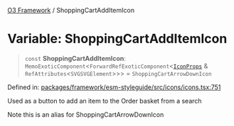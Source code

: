 [O3 Framework](../API.md) / ShoppingCartAddItemIcon

# Variable: ShoppingCartAddItemIcon

> `const` **ShoppingCartAddItemIcon**: `MemoExoticComponent`\<`ForwardRefExoticComponent`\<[`IconProps`](../type-aliases/IconProps.md) & `RefAttributes`\<`SVGSVGElement`\>\>\> = `ShoppingCartArrowDownIcon`

Defined in: [packages/framework/esm-styleguide/src/icons/icons.tsx:751](https://github.com/openmrs/openmrs-esm-core/blob/18d2874f03a33a6ab8295af0e87ac97fdd150718/packages/framework/esm-styleguide/src/icons/icons.tsx#L751)

Used as a button to add an item to the Order basket from a search

Note this is an alias for ShoppingCartArrowDownIcon
